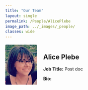 ```yaml
---
title: "Our Team"
layout: single
permalink: /People/AlicePlebe
image_path: ../_images/_people/
classes: wide
---
```


<style>
div.biodata {
  display: flex;
  flex-direction: row;
  align-items: center;
}

.biodata img {
  object-fit: cover;
  border-radius: 2%;
}
</style>


<div class = "biodata">
    <img src="../_images/_people/alice_plebe.jpg" alt="Alice Plebe" width="20%" style="margin-right: 20px;">
    <div>
      <h2>Alice Plebe</h2>
      <p><strong>Job Title:</strong> Post doc</p>
      <p><strong>Bio:</strong> </p>
    </div>
</div>
